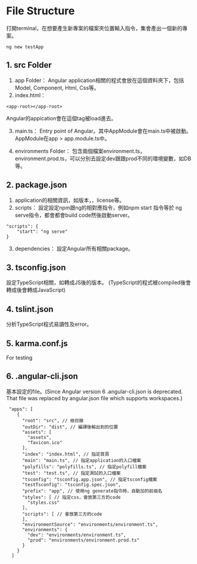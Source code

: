 # File Structure
打開terminal，在想要產生新專案的檔案夾位置輸入指令，集會產出一個新的專案。
```
ng new testApp
```

## 1. src Folder
1. app Folder：
Angular application相關的程式會放在這個資料夾下，包括Model, Component, Html, Css等。
2. index.html：
```
<app-root></app-root>
```
Angular的appication會在這個tag被load進去。

3. main.ts：
Entry point of Angular。其中AppModule會在main.ts中被啟動。
AppModule在app > app.module.ts中。

4. environments Folder：
包含兩個檔案environment.ts，environment.prod.ts，可以分別去設定dev跟跟prod不同的環境變數，如DB等。

## 2. package.json
1. application的相關資訊，如版本，，license等。
2. scripts：
設定設定npm跟ng的相對應指令，例如npm start 指令等於 ng serve指令，都會都會build code然後啟動server。
```
"scripts": {
    "start": "ng serve"
}
```
3. dependencies：
設定Angular所有相關package。

## 3. tsconfig.json
設定TypeScript相關，如轉成JS後的版本。
(TypeScript的程式被compiled後會轉成後會轉成JavaScript)

## 4. tslint.json
分析TypeScript程式易讀性及error。

## 5. karma.conf.js
For testing

## 6. .angular-cli.json
基本設定的file。(Since Angular version 6 .angular-cli.json is deprecated. That file was replaced by angular.json file which supports workspaces.)
```
 "apps": [
    {
      "root": "src", // 根目錄
      "outDir": "dist", // 編譯後輸出到的位置
      "assets": [ 
        "assets",
        "favicon.ico"
      ],
      "index": "index.html", // 指定首頁
      "main": "main.ts", // 指定application的入口檔案
      "polyfills": "polyfills.ts", // 指定polyfill檔案
      "test": "test.ts", // 指定測試的入口檔案
      "tsconfig": "tsconfig.app.json", // 指定tsconfig檔案
      "testTsconfig": "tsconfig.spec.json", 
      "prefix": "app", // 使用ng generate指令時，自動加的前缀名
      "styles": [ // 指定css，會放第三方的code
        "styles.css"
      ],
      "scripts": [ // 會放第三方的code
      ],
      "environmentSource": "environments/environment.ts", 
      "environments": { 
        "dev": "environments/environment.ts",
        "prod": "environments/environment.prod.ts"
      }
    }
  ]
```
